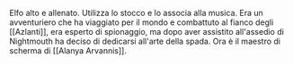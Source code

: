 Elfo alto e allenato. Utilizza lo stocco e lo associa alla musica. Era un avventuriero che ha viaggiato per il mondo e combattuto al fianco degli [[Azlanti]], era esperto di spionaggio, ma dopo aver assistito all'assedio di Nightmouth ha deciso di dedicarsi all'arte della spada.
Ora è il maestro di scherma di [[Alanya Arvannis]].